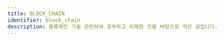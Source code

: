 ```yaml
---
title: BLOCK_CHAIN
identifier: block_chain
description: 블록체인 기술 관련하여 공부하고 이해한 것을 바탕으로 적은 글입니다.
---
```

